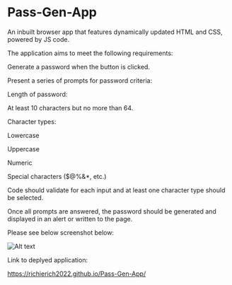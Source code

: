 # Pass-Gen-App
An inbuilt browser app that features dynamically updated HTML and CSS, powered by JS code.

The application aims to meet the following requirements:

Generate a password when the button is clicked.

Present a series of prompts for password criteria:

Length of password:

At least 10 characters but no more than 64.

Character types:

Lowercase

Uppercase

Numeric

Special characters ($@%&*, etc.)

Code should validate for each input and at least one character type should be selected.

Once all prompts are answered, the password should be generated and displayed in an alert or written to the page.



Please see below screenshot below:

![Alt text](../../../../Desktop/Screenshot%202023-01-19%20at%2013.25.57.png)

Link to deplyed application:

https://richierich2022.github.io/Pass-Gen-App/
